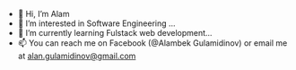 - 👋 Hi, I’m Alam
- 👀 I’m interested in Software Engineering ...
- 🌱 I’m currently learning Fulstack web development...
- 📫 You can reach me on Facebook (@Alambek Gulamidinov) or email me at alan.gulamidinov@gmail.com 


